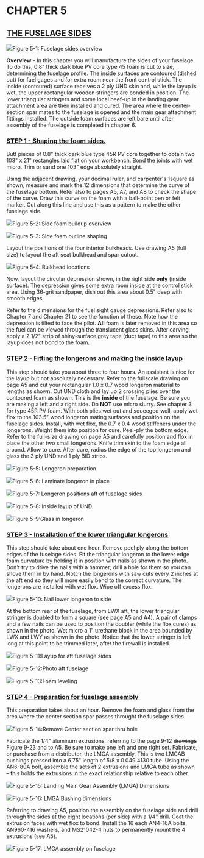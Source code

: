 # CHAPTER 5

## <u>THE FUSELAGE SIDES</u> 

![](../images/05/05_00.png)Figure 5-1: Fuselage sides overview

**Overview** - In this chapter you will manufacture the sides of your fuselage. To do this, 0.8" thick dark blue PV core type 45 foam is cut to size, determining the fuselage profile. The inside surfaces are contoured (dished out) for fuel gages and for extra room near the front control stick. The inside (contoured) surface receives a 2 ply UND skin and, while the layup is wet, the upper rectangular wooden stringers are bonded in position. The lower triangular stringers and some local beef-up in the landing gear attachment area are then installed and cured. The area where the center­section spar mates to the fuselage is opened and the main gear attachment fittings installed. The outside foam surfaces are left bare until after assembly of the fuselage is completed in chapter 6. 

### <u>STEP 1 - Shaping the foam sides.</u>

Butt pieces of 0.8" thick dark blue type 45R PV core together to obtain two 103" x 21" rectangles laid flat on your workbench. Bond the joints with wet micro. Trim or sand one 103" edge absolutely straight.

Using the adjacent drawing, your decimal ruler, and carpenter's 1square as shown, measure and mark the 12 dimensions that determine the curve of the fuselage bottom. Refer also to pages A5, A7, and A8 to check the shape of the curve. Draw this curve on the foam with a ball-point pen or felt marker. Cut along this line and use this as a pattern to make the other fuselage side.

![](../images/05/05_01.png)Figure 5-2: Side foam buildup overview

![](../images/05/05_02.png)Figure 5-3: Side foam outline shaping

Layout the positions of the four interior bulkheads. Use drawing A5 (full size) to layout the aft seat bulkhead and spar cutout. 

![](../images/05/05_03.png)Figure 5-4: Bulkhead locations

Now, layout the circular depression shown, in the right side **only** (inside surface). The depression gives some extra room inside at the control stick area. Using 36-grit sandpaper, dish out this area about 0.5" deep with smooth edges.

Refer to the dimensions for the fuel sight gauge depressions. Refer also to Chapter 7 and Chapter 21 to see the function of these. Note how the depression is tilted to face the pilot. **All** foam is later removed in this area so the fuel can be viewed through the translucent glass skins. After carving, apply a 2 1/2" strip of shiny-surface grey tape (duct tape) to this area so the layup does not bond to the foam. 

### <u>STEP 2 - Fitting the longerons and making the inside layup</u>

This step should take you about three to four hours. An assistant is nice for the layup but not absolutely necessary. Refer to the full­scale drawing on page A5 and cut your rectangular 1.0 x 0.7 wood longeron material to lengths as shown. Cut UND cloth and lay up 2 crossing plies over the contoured foam as shown. This is the **inside** of the fuselage. Be sure you are making a left and a right side. Do **NOT** use micro slurry. See chapter 3 for type 45R PV foam. With both plies wet out and squeeged well, apply wet flox to the 103.5" wood longeron mating surfaces and position on the fuselage sides. Install, with wet flox, the 0.7 x 0.4 wood stiffeners under the longerons. Weight them into position for cure. Peel-ply the bottom edge. Refer to the full-size drawing on page A5 and carefully position and flox in place the other two small longerons. Knife trim skin to the foam edge all around. Allow to cure. After cure, radius the edge of the top longeron and glass the 3 ply UND and 1 ply BID strips.

![](../images/05/05_04.png)Figure 5-5: Longeron preparation

![](../images/05/05_05.png)Figure 5-6: Laminate longeron in place

![](../images/05/05_06.png)Figure 5-7: Longeron positions aft of fuselage sides

![](../images/05/05_07.png)Figure 5-8: Inside layup of UND

![](../images/05/05_08.png)Figure 5-9:Glass in longeron 

### <u>STEP 3 - Installation of the lower triangular longerons</u>

This step should take about one hour. Remove peel ply along the bottom edges of the fuselage sides. Fit the triangular longeron to the lower  edge foam curvature by holding it in position with nails as shown in the photo. Don't try to drive the nails with a hammer; drill a hole for them so you can shove them in by hand. Notch the longerons with saw cuts every 2 inches at the aft end so they will more easily bend to the correct curvature. The longerons are installed with wet flox. Wipe off excess flox.

![](../images/05/05_09.png)Figure 5-10: Nail lower longeron to side

At the bottom rear of the fuselage, from LWX aft, the lower triangular stringer is doubled to form a square (see page A5 and A4). A pair of clamps and a few nails can be used to position the doubler (while the flox cures) as shown in the photo. Wet micro a 1" urethane block in the area bounded by LWX and LWY as shown in the photo. Notice that the lower stringer is left long at this point to be trimmed later, after the firewall is installed.

![](../images/05/05_10.png)Figure 5-11:Layup for aft fuselage sides 

![](../images/05/05_11.png)Figure 5-12:Photo aft fuselage

![](../images/05/05_12.png)Figure 5-13:Foam leveling

### <u>STEP 4 - Preparation for fuselage assembly</u>

This preparation takes about an hour. Remove the foam and glass from the area where the center section spar passes throught the fuselage sides.

![](../images/05/05_13.png)Figure 5-14:Remove Center section spar thru hole 

Fabricate the 1/4" aluminum extrusions, referring to the page 9-12 ~~drawings~~ Figure 9-23 and to A5. Be sure to make one left and one right set. Fabricate, or purchase from a distributor, the LMGA assembly. This is two LMGAB bushings pressed into a 6.75" length of 5/8 x 0.049 4130 tube. Using the AN6-80A bolt, assemble the sets of 2 extrusions and LMGA tube as shown – this holds the extrusions in the exact relationship relative to each other.

![](../images/05/05_14.png)Figure 5-15: Landing Main Gear Assembly (LMGA) Dimensions

![](../images/05/05_15.png)Figure 5-16: LMGA Bushing dimensions 

Referring to drawing A5, position the assembly on the fuselage side and drill through the sides at the eight locations (per side) with a 1/4" drill. Coat the extrusion faces with wet flox to bond. Install the 16 each AN4-16A bolts, AN960-416 washers, and MS21042-4 nuts to permanently mount the 4 extrusions (see A5).

![](../images/05/05_16.png)Figure 5-17: LMGA assembly on fuselage
